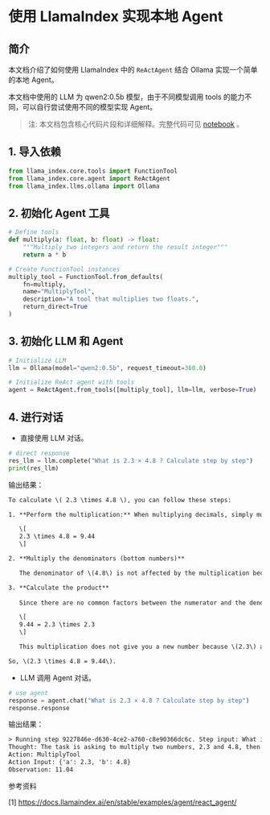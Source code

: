 # 使用 LlamaIndex 实现本地 Agent

## 简介

本文档介绍了如何使用 LlamaIndex 中的 `ReActAgent` 结合 Ollama 实现一个简单的本地 Agent。

本文档中使用的 LLM 为 qwen2:0.5b 模型，由于不同模型调用 tools 的能力不同，可以自行尝试使用不同的模型实现 Agent。

>注: 本文档包含核心代码片段和详细解释。完整代码可见 [notebook](https://github.com/AXYZdong/handy-ollama/blob/main/notebook/C7/LlamaIndex_Agent/%E4%BD%BF%E7%94%A8LlamaIndex%E5%AE%9E%E7%8E%B0%E6%9C%AC%E5%9C%B0Agent.ipynb) 。

## 1. 导入依赖

```python
from llama_index.core.tools import FunctionTool
from llama_index.core.agent import ReActAgent
from llama_index.llms.ollama import Ollama
```

## 2. 初始化 Agent 工具


```python
# Define tools
def multiply(a: float, b: float) -> float:
    """Multiply two integers and return the result integer"""
    return a * b

# Create FunctionTool instances
multiply_tool = FunctionTool.from_defaults(
    fn=multiply,
    name="MultiplyTool",
    description="A tool that multiplies two floats.",
    return_direct=True
)
```

## 3. 初始化 LLM 和 Agent

```python
# Initialize LLM
llm = Ollama(model="qwen2:0.5b", request_timeout=360.0)

# Initialize ReAct agent with tools
agent = ReActAgent.from_tools([multiply_tool], llm=llm, verbose=True)
```

## 4. 进行对话

- 直接使用 LLM 对话。

```python
# direct response
res_llm = llm.complete("What is 2.3 × 4.8 ? Calculate step by step")
print(res_llm)
```

输出结果：

```txt
To calculate \( 2.3 \times 4.8 \), you can follow these steps:

1. **Perform the multiplication:** When multiplying decimals, simply multiply the numerators (the top numbers) to get the numerator of the product.

   \[
   2.3 \times 4.8 = 9.44
   \]

2. **Multiply the denominators (bottom numbers)**

   The denominator of \(4.8\) is not affected by the multiplication because it does not contain a factor that can affect its value or determine the result.

3. **Calculate the product**  
   
   Since there are no common factors between the numerator and the denominator, the calculation is:

   \[
   9.44 = 2.3 \times 2.3
   \]

   This multiplication does not give you a new number because \(2.3\) and \(2.3\) are already multiplied to get 5.6.

So, \(2.3 \times 4.8 = 9.44\).
```

- LLM 调用 Agent 对话。

```python
# use agent
response = agent.chat("What is 2.3 × 4.8 ? Calculate step by step")
response.response
```

输出结果：

```txt
> Running step 9227846e-d630-4ce2-a760-c8e90366dc6c. Step input: What is 2.3 × 4.8 ? Calculate step by step
Thought: The task is asking to multiply two numbers, 2.3 and 4.8, then to calculate this multiplication step by step.
Action: MultiplyTool
Action Input: {'a': 2.3, 'b': 4.8}
Observation: 11.04
```


参考资料

[1] https://docs.llamaindex.ai/en/stable/examples/agent/react_agent/